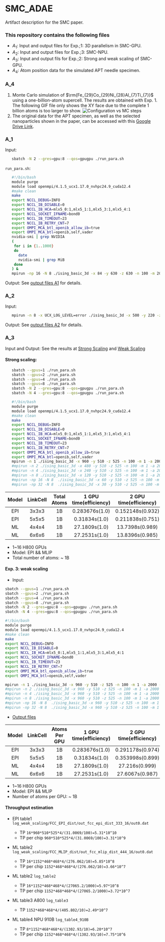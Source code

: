 # SMC_ADAE
Artifact description for the SMC paper.

### This repository contains the following files
* $A_1$: Input and output files for Exp.\;1: 3D parallelism in SMC-GPU.
* $A_2$: Input and output files for Exp.\;3: SMC-NPU.
* $A_3$: Input and output fils for Exp.\;2: Strong and weak scaling of SMC-GPU.
* $A_4$: Atom position data for the simulated APT needle specimen.

### A_4
1. Monte Carlo simulation of $\rm{Fe_{29}Co_{29}Ni_{28}Al_{7}Ti_{7}}$ using a one-billion-atom supercell. The results are obtained with Exp. 1. The following GIF file only shows the XY face due to the complete 1 billion atoms is too larger to show. 
![Configuration vs MC steps](./lattice0.gif)
2. The original data for the APT specimen, as well as the selected nanoparticles shown in the paper, can be accessed with this [Google Drive Link](https://drive.google.com/file/d/1L-rYCH0CVspZcDoBzcBFmOcWfooLe6Ob/view?usp=drive_link).

### A_1
Input:
```bash
   sbatch -N 2 --gres=gpu:8 --qos=gpugpu ./run_para.sh
```
`run_para.sh`:
```bash
   #!/bin/bash
   module purge
   module load openmpi/4.1.5_ucx1.17.0_nvhpc24.9_cuda12.4
   #make clean
   make
   export NCCL_DEBUG=INFO
   export NCCL_IB_DISABLE=0
   export NCCL_IB_HCA=mlx5_0:1,mlx5_1:1,mlx5_3:1,mlx5_4:1
   export NCCL_SOCKET_IFNAME=bond0
   export NCCL_IB_TIMEOUT=23
   export NCCL_IB_RETRY_CNT=7
   export OMPI_MCA_btl_openib_allow_ib=true
   export OMPI_MCA_btl=openib,self,vader  
   nvidia-smi | grep NVIDIA
   (
    for i in {1..1000}
    do
      date
      nvidia-smi | grep MiB
    done
   ) &
   mpirun -np 16 -N 8 ./ising_basic_3d -x 84 -y 630 -z 630 -n 100 -m 200 -a 2000 -i 950 -d 100 -o 1
```

Output: See [output files A1](./log_1B_EPI_billionSteps_GPU/) for details.

### A_2
Input:
```bash
   mpirun -n 8 -x UCX_LOG_LEVEL=error ./ising_basic_3d -x 500 -y 220 -z 220 -n 10000 -m 10 -a 2000 -i 850 -d 50 -o 1
```
Output: See [output files A2](./log_table4_910B/) for details.
    
### A_3
Input and Output: See the results at [Strong Scaling](log_strong_scaling.zip) and [Weak Scaling](log_weak_scaling.zip)

#### Strong scaling:
```bash
   sbatch --gpus=1 ./run_para.sh
   sbatch --gpus=2 ./run_para.sh
   sbatch --gpus=4 ./run_para.sh
   sbatch --gpus=8 ./run_para.sh
   sbatch -N 2 --gres=gpu:8 --qos=gpugpu ./run_para.sh
   sbatch -N 4 --gres=gpu:8 --qos=gpugpu ./run_para.sh
```
```bash
   #!/bin/bash
   module purge
   module load openmpi/4.1.5_ucx1.17.0_nvhpc24.9_cuda12.4
   #make clean
   make
   export NCCL_DEBUG=INFO
   export NCCL_IB_DISABLE=0
   export NCCL_IB_HCA=mlx5_0:1,mlx5_1:1,mlx5_3:1,mlx5_4:1
   export NCCL_SOCKET_IFNAME=bond0
   export NCCL_IB_TIMEOUT=23
   export NCCL_IB_RETRY_CNT=7
   export OMPI_MCA_btl_openib_allow_ib=true
   export OMPI_MCA_btl=openib,self,vader
   mpirun -n 1 ./ising_basic_3d -x 960 -y 510 -z 525 -n 100 -m 1 -a 2000 -i 2000 -d 50 -o 1
   #mpirun -n 2 ./ising_basic_3d -x 480 -y 510 -z 525 -n 100 -m 1 -a 2000 -i 2000 -d 50 -o 1
   #mpirun -n 4 ./ising_basic_3d -x 240 -y 510 -z 525 -n 100 -m 1 -a 2000 -i 2000 -d 50 -o 1
   #mpirun -n 8 ./ising_basic_3d -x 120 -y 510 -z 525 -n 100 -m 1 -a 2000 -i 2000 -d 50 -o 1
   #mpirun -np 16 -N 8  ./ising_basic_3d -x 60 -y 510 -z 525 -n 100 -m 1 -a 2000 -i 2000 -d 50 -o 1
   #mpirun -np 32 -N 8  ./ising_basic_3d -x 30 -y 510 -z 525 -n 100 -m 1 -a 2000 -i 2000 -d 50 -o 1
```

| Model | LinkCell | Total Atoms | 1 GPU time(efficiency) | 2 GPU time(efficiency) | 4 GPU time(efficiency) | 8 GPU time(efficiency) | 16 GPU time(efficiency) |
| :----: | :----: | :----: | :----: | :----: | :----: | :----: | :----: |
| EPI | 3x3x3 | 1B | 0.283676s(1.0) | 0.152148s(0.932) | 0.0835246s(0.849) | 0.0497673s(0.713) | 0.0522457s(0.339) |
| EPI | 5x5x5 | 1B | 0.31834s(1.0) | 0.211838s(0.751) | 0.147654s(0.539) | 0.116952s(0.340) | 0.296601s(0.0671) |
| ML | 4x4x4 | 1B | 27.1809s(1.0) | 13.7398s(0.989) | 6.80817s(0.998) | 3.47778s(0.977) | 1.81881s(0.934) |
| ML | 6x6x6 | 1B | 27.2531s(1.0) | 13.8396s(0.985) | 6.90118s(0.987) | 3.57882s(0.952) | 2.13979s(0.796) |

* 1~16 H800 GPUs
* Model: EPI && MLIP
* Total number of atoms: ~ 1B


#### Exp. 3: weak scaling
* Input:
```bash
sbatch --gpus=1 ./run_para.sh
sbatch --gpus=2 ./run_para.sh
sbatch --gpus=4 ./run_para.sh
sbatch --gpus=8 ./run_para.sh
sbatch -N 2 --gres=gpu:8 --qos=gpugpu ./run_para.sh
sbatch -N 4 --gres=gpu:8 --qos=gpugpu ./run_para.sh
```

```run_para.sh
#!/bin/bash
module purge
module load openmpi/4.1.5_ucx1.17.0_nvhpc24.9_cuda12.4
#make clean
make
export NCCL_DEBUG=INFO
export NCCL_IB_DISABLE=0
export NCCL_IB_HCA=mlx5_0:1,mlx5_1:1,mlx5_3:1,mlx5_4:1
export NCCL_SOCKET_IFNAME=bond0
export NCCL_IB_TIMEOUT=23
export NCCL_IB_RETRY_CNT=7
export OMPI_MCA_btl_openib_allow_ib=true
export OMPI_MCA_btl=openib,self,vader

mpirun -n 1 ./ising_basic_3d -x 960 -y 510 -z 525 -n 100 -m 1 -a 2000 -i 2000 -d 50 -o 1
#mpirun -n 2 ./ising_basic_3d -x 960 -y 510 -z 525 -n 100 -m 1 -a 2000 -i 2000 -d 50 -o 1
#mpirun -n 4 ./ising_basic_3d -x 960 -y 510 -z 525 -n 100 -m 1 -a 2000 -i 2000 -d 50 -o 1
#mpirun -n 8 ./ising_basic_3d -x 960 -y 510 -z 525 -n 100 -m 1 -a 2000 -i 2000 -d 50 -o 1
#mpirun -np 16 -N 8  ./ising_basic_3d -x 960 -y 510 -z 525 -n 100 -m 1 -a 2000 -i 2000 -d 50 -o 1
#mpirun -np 32 -N 8  ./ising_basic_3d -x 960 -y 510 -z 525 -n 100 -m 1 -a 2000 -i 2000 -d 50 -o 1
```
* [Output files](./log_weak_scaling/)

| Model | LinkCell | Atoms Per GPU | 1 GPU time(efficiency) | 2 GPU time(efficiency) | 4 GPU time(efficiency) | 8 GPU time(efficiency) | 16 GPU time(efficiency) |
| :----: | :----: | :----: | :----: | :----: | :----: | :----: | :----: |
| EPI | 3x3x3 | 1B | 0.283676s(1.0) | 0.291178s(0.974) | 0.292705s(0.969) | 0.293911s(0.965) | 0.310069s(0.915) |
| EPI | 5x5x5 | 1B | 0.31834s(1.0) | 0.353998s(0.899) | 0.360995s(0.882) | 0.36677s(0.868) | 0.519045s(0.613) |
| ML | 4x4x4 | 1B | 27.1809s(1.0) | 27.216s(0.999) | 27.2803s(0.996) | 27.576s(0.986) | 27.6062s(0.985) |
| ML | 6x6x6 | 1B | 27.2531s(1.0) | 27.6067s(0.987) | 27.0458s(1.01) | 27.7111s(0.983) | 27.9004s(0.977) |

* 1~16 H800 GPUs
* Model: EPI && MLIP
* Number of atoms per GPU: ~ 1B

#### Throughput estimation
- EPI table1 `log_weak_scaling/FCC_EPI_dist/out_fcc_epi_dist_333_16/out0.dat`
  - TP `16*960*510*525*4/(31.0069/100)=5.31*10^10`
  - TP per chip `960*510*525*4/(31.0069/100)=3.31*10^9`

- ML table2  `log_weak_scaling/FCC_MLIP_dist/out_fcc_mlip_dist_444_16/out0.dat`
  - TP `16*1152*468*468*4/(276.062/10)=5.85*10^8`
  - TP per chip `1152*468*468*4/(276.062/10)=3.66*10^7`
- ML table2  `log_table2`
  - TP `16*1152*468*468*4/(27065.2/1000)=5.97*10^8`
  - TP per chip `1152*468*468*4/(27065.2/1000)=3.72*10^7`

- ML table3 A800  `log_table3`
  - TP `1152*468*468*4/(405.802/10)=2.49*10^7`
 
- ML table4 NPU 910B `log_table4_910B`
  - TP `8*1152*468*468*4/(1302.93/10)=6.20*10^7`
  - TP per chip `1152*468*468*4/(1302.93/10)=7.75*10^6`

